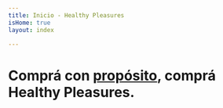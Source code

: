 ```yaml
---
title: Inicio - Healthy Pleasures
isHome: true
layout: index

---
```

# Comprá con [propósito](https://www.healthypleasurescr.com/posts/comprar-con-prop%C3%B3sito/ "Compra con propósito"), comprá Healthy Pleasures.